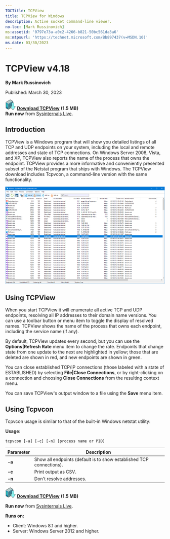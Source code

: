 ```yaml
---
TOCTitle: TCPView
title: TCPView for Windows
description: Active socket command-line viewer.
no-loc: [Mark Russinovich]
ms:assetid: '0797e73a-a0c2-4266-b821-50bc561da3a6'
ms:mtpsurl: 'https://technet.microsoft.com/Bb897437(v=MSDN.10)'
ms.date: 03/30/2023
---
```


# TCPView v4.18

**By Mark Russinovich**

Published: March 30, 2023

[![Download](media/shared/Download_sm.png)](https://download.sysinternals.com/files/TCPView.zip) [**Download TCPView**](https://download.sysinternals.com/files/TCPView.zip) **(1.5 MB)**  
**Run now** from [Sysinternals Live](https://live.sysinternals.com/Tcpview.exe).

## Introduction

TCPView is a Windows program that will show you detailed listings of all
TCP and UDP endpoints on your system, including the local and remote
addresses and state of TCP connections. On Windows Server 2008, Vista,
and XP, TCPView also reports the name of the process that owns the
endpoint. TCPView provides a more informative and conveniently presented
subset of the Netstat program that ships with Windows. The TCPView
download includes Tcpvcon, a command-line version with the same
functionality.

![TCP View screenshot](media/tcpview/tcpview.png)

## Using TCPView

When you start TCPView it will enumerate all active TCP and UDP
endpoints, resolving all IP addresses to their domain name versions. You
can use a toolbar button or menu item to toggle the display of resolved
names. TCPView shows the name of the process that owns each endpoint, including the service name (if any).

By default, TCPView updates every second, but you can use the
**Options|Refresh Rate** menu item to change the rate. Endpoints that
change state from one update to the next are highlighted in yellow;
those that are deleted are shown in red, and new endpoints are shown in
green.

You can close established TCP/IP connections (those labeled with a state
of ESTABLISHED) by selecting **File|Close Connections**, or by
right-clicking on a connection and choosing **Close Connections** from
the resulting context menu.

You can save TCPView's output window to a file using the **Save** menu
item.

## Using Tcpvcon

Tcpvcon usage is similar to that of the built-in Windows netstat
utility:

**Usage:**

```Shell
tcpvcon [-a] [-c] [-n] [process name or PID]
```

|Parameter  |Description  |
|---------|---------|
|  **-a**  | Show all endpoints (default is to show established TCP connections).|
|  **-c**  | Print output as CSV.|
|  **-n**  | Don't resolve addresses.|

[![Download](media/shared/Download_sm.png)](https://download.sysinternals.com/files/TCPView.zip) [**Download TCPView**](https://download.sysinternals.com/files/TCPView.zip) **(1.5 MB)**

**Run now** from [Sysinternals Live](https://live.sysinternals.com/Tcpview.exe).

**Runs on:**

- Client: Windows 8.1 and higher.
- Server: Windows Server 2012 and higher.

